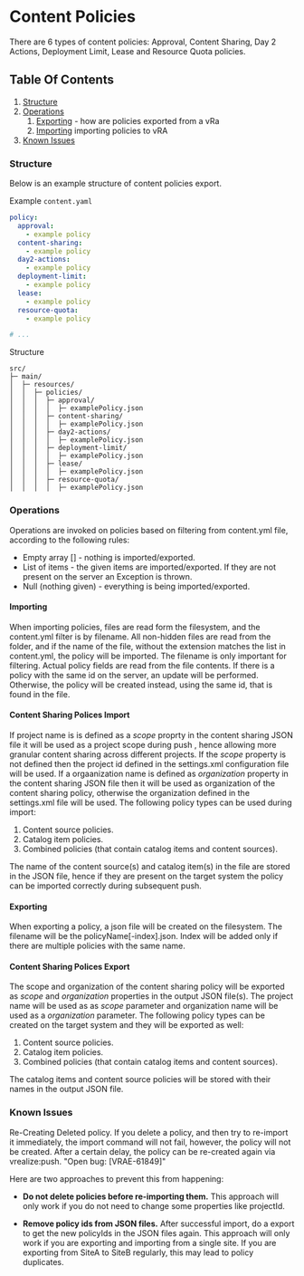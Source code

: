 # Content Policies

There are 6 types of content policies:
  Approval, Content Sharing, Day 2 Actions, Deployment Limit, Lease and Resource Quota policies.

## Table Of Contents

1. [Structure](#structure)
2. [Operations](#operations)
   1. [Exporting](#exporting) - how are policies exported from a vRa
   2. [Importing](#importing) importing policies to vRA
3. [Known Issues](#known-issues)

### Structure

Below is an example structure of content policies export.

Example `content.yaml`

```yaml
policy:
  approval:
    - example policy
  content-sharing:
    - example policy
  day2-actions:
    - example policy
  deployment-limit:
    - example policy
  lease:
    - example policy
  resource-quota: 
    - example policy

# ...
```

Structure

```ascii
src/
├─ main/
│  ├─ resources/
│  │  ├─ policies/
│  │  │  ├─ approval/
│  │  │  │  ├─ examplePolicy.json
│  │  │  ├─ content-sharing/
│  │  │  │  ├─ examplePolicy.json
│  │  │  ├─ day2-actions/
│  │  │  │  ├─ examplePolicy.json
│  │  │  ├─ deployment-limit/
│  │  │  │  ├─ examplePolicy.json
│  │  │  ├─ lease/
│  │  │  │  ├─ examplePolicy.json
│  │  │  ├─ resource-quota/
│  │  │  │  ├─ examplePolicy.json
```

### Operations

Operations are invoked on policies based on filtering from content.yml file, according to the following rules:

- Empty array [] - nothing is imported/exported.
- List of items - the given items are imported/exported. If they are not present on the server an Exception is thrown.  
- Null (nothing given) - everything is being imported/exported.

#### Importing

When importing policies, files are read form the filesystem, and the content.yml filter is by filename. All non-hidden files are read from the folder, and if the name of the file, without the extension matches the list in content.yml, the policy will be imported.
The filename is only important for filtering. Actual policy fields are read from the file contents.
If there is a policy with the same id on the server, an update will be performed. Otherwise, the policy will be created instead, using the same id, that is found in the file.

#### Content Sharing Polices Import

If project name is is defined as a *scope* proprty in the content sharing JSON file it will be used as a project scope during push , hence allowing more granular content sharing across different projects. If the *scope* property is not defined then the project id defined in the settings.xml configuration file will be used.
If a orgaanization name is defined as *organization* property in the content sharing JSON file then it will be used as organization of the content sharing policy, otherwise the organization defined in the settings.xml file will be used. The following policy types can be used during import:

1. Content source policies.
2. Catalog item policies.
3. Combined policies (that contain catalog items and content sources).

The name of the content source(s) and catalog item(s) in the file are stored in the JSON file, hence if they are present on the target system the policy can be imported correctly during subsequent push.

#### Exporting

When exporting a policy, a json file will be created on the filesystem. The filename will be the policyName[-index].json.
Index will be added only if there are multiple policies with the same name. 

#### Content Sharing Polices Export

The scope and organization of the content sharing policy will be exported as *scope* and *organization* properties in the output JSON file(s). The project name will be used as as *scope* parameter and organization name will be used as a *organization* parameter. The following policy types can be created on the target system and they will be exported as well:

1. Content source policies.
2. Catalog item policies.
3. Combined policies (that contain catalog items and content sources).

The catalog items and content source policies will be stored with their names in the output JSON file.

### Known Issues

Re-Creating Deleted policy.
If you delete a policy, and then try to re-import it immediately, the import command will not fail, however, the policy will not be created.
After a certain delay, the policy can be re-created again  via vrealize:push.
"Open bug: [VRAE-61849]"

Here are two approaches to prevent this from happening:

- **Do not delete policies before re-importing them.** This approach will only work if you do not need to change some properties like projectId.

- **Remove policy ids from JSON files.** After successful import, do a export to get the new policyIds in the JSON files again. This approach will only work if you are exporting and importing from a single site. If you are exporting from SiteA to SiteB regularly, this may lead to policy duplicates.
